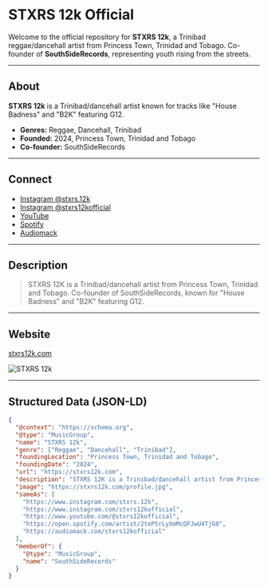 # STXRS 12k Official

Welcome to the official repository for **STXRS 12k**, a Trinibad reggae/dancehall artist from Princess Town, Trinidad and Tobago. Co-founder of **SouthSideRecords**, representing youth rising from the streets.

---

## About

**STXRS 12k** is a Trinibad/dancehall artist known for tracks like "House Badness" and "B2K" featuring G12.

- **Genres:** Reggae, Dancehall, Trinibad
- **Founded:** 2024, Princess Town, Trinidad and Tobago
- **Co-founder:** SouthSideRecords

---

## Connect

- [Instagram @stxrs.12k](https://www.instagram.com/stxrs.12k)
- [Instagram @stxrs12kofficial](https://www.instagram.com/stxrs12kofficial)
- [YouTube](https://www.youtube.com/@stxrs12kofficial)
- [Spotify](https://open.spotify.com/artist/2teP5rLyXmMcQFJwU4TjG8)
- [Audiomack](https://audiomack.com/stxrs12kofficial)

---

## Description

> STXRS 12K is a Trinibad/dancehall artist from Princess Town, Trinidad and Tobago. Co-founder of SouthSideRecords, known for "House Badness" and "B2K" featuring G12.

---

## Website

[stxrs12k.com](https://stxrs12k.com)

![STXRS 12k](https://stxrs12k.com/profile.jpg)

---

## Structured Data (JSON-LD)

```json
{
  "@context": "https://schema.org",
  "@type": "MusicGroup",
  "name": "STXRS 12k",
  "genre": ["Reggae", "Dancehall", "Trinibad"],
  "foundingLocation": "Princess Town, Trinidad and Tobago",
  "foundingDate": "2024",
  "url": "https://stxrs12k.com",
  "description": "STXRS 12K is a Trinibad/dancehall artist from Princess Town, Trinidad and Tobago. Co-founder of SouthSideRecords, known for 'House Badness' and 'B2K' featuring G12.",
  "image": "https://stxrs12k.com/profile.jpg",
  "sameAs": [
    "https://www.instagram.com/stxrs.12k",
    "https://www.instagram.com/stxrs12kofficial",
    "https://www.youtube.com/@stxrs12kofficial",
    "https://open.spotify.com/artist/2teP5rLyXmMcQFJwU4TjG8",
    "https://audiomack.com/stxrs12kofficial"
  ],
  "memberOf": {
    "@type": "MusicGroup",
    "name": "SouthSideRecords"
  }
}
```